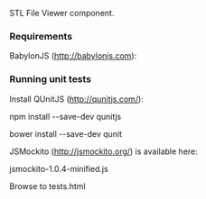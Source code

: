 STL File Viewer component.

### Requirements

BabylonJS (http://babylonjs.com):

<script src="http://www.babylonjs.com/hand.minified-1.2.js"></script>

<script src="http://www.babylonjs.com/cannon.js"></script>

<script src="http://www.babylonjs.com/oimo.js"></script>

<script src="http://www.babylonjs.com/babylon.js"></script>

### Running unit tests

Install QUnitJS (http://qunitjs.com/):

npm install --save-dev qunitjs

bower install --save-dev qunit

JSMockito (http://jsmockito.org/) is available here:

jsmockito-1.0.4-minified.js

Browse to tests.html

